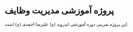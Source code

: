 # پروژه آموزشی مدیریت وظایف

این پروژه تمرینی دوره آموزشی اندروید
([+](https://www.daneshjooyar.com/android-programming/))
علیرضا احمدی
([+](https://alirezaahmadi.info/))
است.

